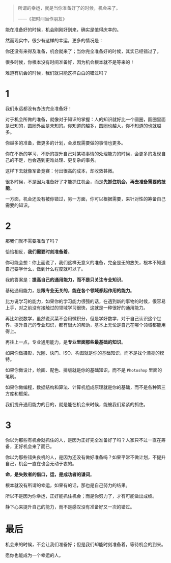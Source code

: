 > 所谓的幸运，就是当你准备好了的时候，机会来了。
>
> ——《把时间当作朋友》

能在准备好的时候，机会刚刚好到来，确实是值得庆幸的。

然而现实中，很少有这样的幸运，更多的情况是：

你还没有来得及准备，机会就来了；当你完全准备好的时候，其实已经错过了。

很多时候，你根本没有时间准备好，因为机会根本就不是等来的！

难道有机会的时候，我们就只能这样白白的错过吗？

# 1

我们永远都没有办法完全准备好！

对于机会所做的准备，就像对于知识的掌握：人的知识就好比一个圆圈，圆圈里面是已知的，圆圈外面是未知的。你知道的越多，圆圈也越大，你不知道的也就越多。

你越多的准备，做更多的计划，会发现需要做的事情也更多。

你在不断的学习、不断的提升自己对某项事情的处理能力的时候，会更多的发现自己的不足，也会遇到更难处理、更复杂的事务。

这样下去就像军备竞赛：付出很高的成本，却收效甚微。

很多时候，不是因为准备好了才能抓住机会，而是**先抓住机会，再去准备需要的技能**。

一方面，机会还没有被你错过，另一方面，你可以根据需要，来针对性的筹备自己需要的知识。

# 2

那我们就不需要准备了吗？

恰恰相反，**我们需要时刻准备着**。

你可能会想：你上面说了，我们这样无意义的准备，完全是无的放矢，根本不知道自己要学什么，做到什么程度就可以了。

我的答案是：**提高自己的通用能力，而不是只关注专业知识**。

基础通用能力，是**跟专业无关的，能在各个领域都起作用的能力**。

比方说学习的能力，如果你的学习能力很强的话，在遇到新的事物的时候，很容易上手，对之前没有接触过的领域学习很快，这就是一种很好的通用能力。

再比如说数学，虽然说买菜不会用微积分，但是学好数学，对于自己认识这个世界、提升自己的专业知识，都有很大的帮助，基本上无论是自己在哪个领域都能用得上。

再往上一点，专业通用能力，是**专业里面那些最基础的知识**。

如果你做摄影，光圈、快门、ISO、构图就是你的基础知识，而不是找个漂亮的模特。

如果你做设计，绘画、配色、排版就是你的基础知识，而不是 `Photoshop` 里面的笔刷。

如果你做编程，数据结构和算法、计算机组成原理就是你的基础，而不是各种第三方库和框架。

我们提升通用能力的目的，就是能在机会来时候，能被我们紧紧的抓住。

# 3

你以为那些有机会就抓住的人，是因为正好完全准备好了吗？人家只不过一直在筹备，正好机会来了而已。

你以为那些错失良机的人，是因为还没有做好准备吗？如果平常不做计划，不提升自己，机会一直在也会无动于衷的。

**命，是失败者的借口，运，是成功者的谦词**。

根本就没有所谓的幸运，如果有的话，那也是自己努力的结果。

所以不是因为你幸运，正好能抓住机会；而是你努力了，才有可能做出成绩。

静下心来提升自己的能力，而不是感叹没有准备好又一次的错过。

# 最后

机会来的时候，不会让我们准备好；但是我们却能时刻准备着，等待机会的到来。



愿你也能成为一个幸运的人。